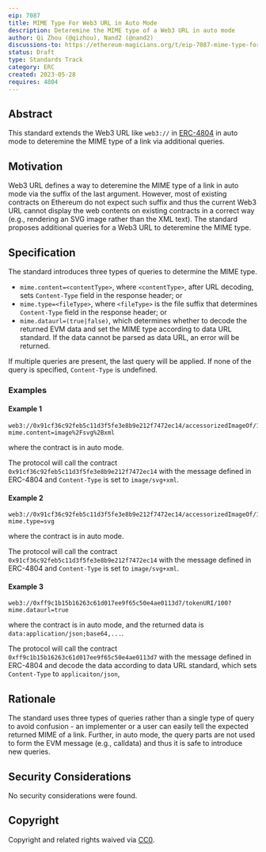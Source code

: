 ```yaml
---
eip: 7087
title: MIME Type For Web3 URL in Auto Mode
description: Deteremine the MIME type of a Web3 URL in auto mode
author: Qi Zhou (@qizhou), Nand2 (@nand2)
discussions-to: https://ethereum-magicians.org/t/eip-7087-mime-type-for-web3-url-in-auto-mode/14471
status: Draft
type: Standards Track
category: ERC
created: 2023-05-28
requires: 4804
---
```


## Abstract

This standard extends the Web3 URL like `web3://` in [ERC-4804](./eip-4804.md) in auto mode to deteremine the MIME type of a link via additional queries.

## Motivation

Web3 URL defines a way to deteremine the MIME type of a link in auto mode via the suffix of the last argument.  However, most of existing contracts on Ethereum do not expect such suffix and thus the current Web3 URL cannot display the web contents on existing contracts in a correct way (e.g., rendering an SVG image rather than the XML text).  The standard proposes additional queries for a Web3 URL to deteremine the MIME type.

## Specification

The standard introduces three types of queries to determine the MIME type.

- `mime.content=<contentType>`, where `<contentType>`, after URL decoding, sets `Content-Type` field in the response header; or
- `mime.type=<fileType>`, where `<fileType>` is the file suffix that determines `Content-Type` field in the response header; or
- `mime.dataurl=(true|false)`, which determines whether to decode the returned EVM data and set the MIME type according to data URL standard.  If the data cannot be parsed as data URL, an error will be returned.
  
If multiple queries are present, the last query will be applied.  If none of the query is specified, `Content-Type` is undefined.
  
### Examples

#### Example 1

```
web3://0x91cf36c92feb5c11d3f5fe3e8b9e212f7472ec14/accessorizedImageOf/1289?mime.content=image%2Fsvg%2Bxml
```

where the contract is in auto mode.

The protocol will call the contract `0x91cf36c92feb5c11d3f5fe3e8b9e212f7472ec14` with the message defined in ERC-4804 and `Content-Type` is set to `image/svg+xml`.

#### Example 2

```
web3://0x91cf36c92feb5c11d3f5fe3e8b9e212f7472ec14/accessorizedImageOf/1289?mime.type=svg
```

where the contract is in auto mode.

The protocol will call the contract `0x91cf36c92feb5c11d3f5fe3e8b9e212f7472ec14` with the message defined in ERC-4804 and `Content-Type` is set to `image/svg+xml`.

#### Example 3

```
web3://0xff9c1b15b16263c61d017ee9f65c50e4ae0113d7/tokenURI/100?mime.dataurl=true
```

where the contract is in auto mode, and the returned data is `data:application/json;base64,...`.

The protocol will call the contract `0xff9c1b15b16263c61d017ee9f65c50e4ae0113d7` with the message defined in ERC-4804 and decode the data according to data URL standard, which sets  `Content-Type` to `applicaiton/json`,

## Rationale

The standard uses three types of queries rather than a single type of query to avoid confusion - an implementer or a user can easily tell the expected returned MIME of a link.  Further, in auto mode, the query parts are not used to form the EVM message (e.g., calldata) and thus it is safe to introduce new queries.

## Security Considerations

No security considerations were found.

## Copyright

Copyright and related rights waived via [CC0](../LICENSE.md).

